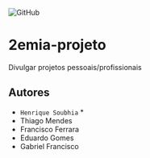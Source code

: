 ![GitHub](https://img.shields.io/github/license/HenriqueSoubhia/2emia-projeto)

# 2emia-projeto
Divulgar projetos pessoais/profissionais 
## Autores
- `Henrique Soubhia` *
- Thiago Mendes
- Francisco Ferrara
- Eduardo Gomes
- Gabriel Francisco
